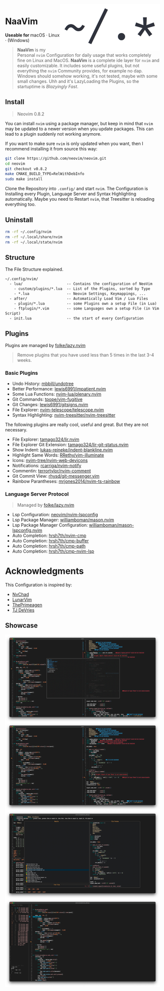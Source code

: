 <img height="150" src="https://raw.githubusercontent.com/RaphaeleL/nvim/main/assets/logo.png" align="right" alt="Logo">

# NaaVim

<b>Useable for </b>
macOS · Linux · (Windows)

> **NaaVim** is my Personal `nvim` Configuration for daily usage that works completely fine on Linux and MacOS. **NaaVim** is a complete ide layer for `nvim` and easily customizable. It includes some useful plugins, but not everything the `nvim` Community provides, for example no dap. Windows should somehow working, it's not tested, maybe with some small changes. Uhh and it's LazyLoading the Plugins, so the startuptime is *Blazyingly Fast*.

## Install

> Neovim 0.8.2

You can install `nvim` using a package manager, but keep in mind that `nvim` may be updated to a newer version when you update packages. This can lead to a plugin suddenly not working anymore.

If you want to make sure `nvim` is only updated when you want, then I recommend installing it from source this way:

```bash
git clone https://github.com/neovim/neovim.git
cd neovim
git checkout v0.8.2
make CMAKE_BUILD_TYPE=RelWithDebInfo
sudo make install
```

Clone the Repository into `.config/` and start `nvim`. The Configuration is Installing every Plugin, Language Server and Syntax Highlighting automatically. Maybe you need to Restart `nvim`, that Treesitter is reloading everything too.

## Uninstall 

```bash 
rm -rf ~/.config/nvim
rm -rf ~/.local/share/nvim
rm -rf ~/.local/state/nvim
```

## Structure

The File Structure explained.

```
~/.config/nvim/
  - lua/                    -- Contains the configuration of NeoVim
    - custom/plugins/*.lua  -- List of the Plugins, sorted by Type 
    - *.lua                 -- Neovim Settings, Keymappings, ... 
  - after/                  -- Automatically Load Vim / Lua Files
    - plugin/*.lua          -- some Plugins own a setup File (in Lua)
    - ftplugin/*.vim        -- some Languages own a setup File (in Vim Script)
  - init.lua                -- the start of every Configuration
```

## Plugins

Plugins are managed by [folke/lazy.nvim](https://github.com/folke/lazy.nvim)

> Remove plugins that you have used less than 5 times in the last 3-4 weeks.

### Basic Plugins

- Undo History: [mbbill/undotree](https://github.com/mbbill/undotree)
- Better Performance: [lewis6991/impatient.nvim](https://github.com/lewis6991/impatient.nvim)
- Some Lua Functions: [nvim-lua/plenary.nvim](https://github.com/nvim-lua/plenary.nvim)
- Git Commands: [tpope/vim-fugitive](https://github.com/tpope/vim-fugitive)
- Git Changes: [lewis6991/gitsigns.nvim](https://github.com/lewis6991/gitsigns.nvim)
- File Explorer: [nvim-telescope/telescope.nvim](https://github.com/nvim-telescope/telescope.nvim)
- Syntax Highlighting: [nvim-treesitter/nvim-treesitter](https://github.com/nvim-treesitter/nvim-treesitter)

The following plugins are really cool, useful and great. But they are not necessary.

- File Explorer: [tamago324/lir.nvim](https://github.com/tamago324/lir.nvim)
- File Explorer Git Extension: [tamago324/lir-git-status.nvim](https://github.com/tamago324/lir-git-status.nvim)
- Show Indent: [lukas-reineke/indent-blankline.nvim](https://github.com/lukas-reineke/indent-blankline.nvim)
- Highlight Same Words: [RRethy/vim-illuminate](https://github.com/RRethy/vim-illuminate)
- Icons: [nvim-tree/nvim-web-devicons](https://github.com/nvim-tree/nvim-web-devicons)
- Notifications: [rcarriga/nvim-notify](https://github.com/rcarriga/nvim-notify)
- Commentin: [terrortylor/nvim-comment](https://github.com/terrortylor/nvim-comment)
- Git Commit View: [rhysd/git-messenger.vim](https://github.com/rhysd/git-messenger.vim)
- Rainbow Parantheses: [mrjones2014/nvim-ts-rainbow](https://github.com/mrjones2014/nvim-ts-rainbow)

### Language Server Protocol

> Managed by [folke/lazy.nvim](https://github.com/folke/lazy.nvim)

- Lsp Configuration: [neovim/nvim-lspconfig](https://github.com/neovim/nvim-lspconfig)
- Lsp Package Manager: [williamboman/mason.nvim](https://github.com/williamboman/mason.nvim)
- Lsp Package Manager Configuration: [williamboman/mason-lspconfig.nvim](https://github.com/williamboman/mason-lspconfig.nvim)
- Auto Completion: [hrsh7th/nvim-cmp](https://github.com/hrsh7th/nvim-cmp)
- Auto Completion: [hrsh7th/cmp-buffer](https://github.com/hrsh7th/cmp-buffer)
- Auto Completion: [hrsh7th/cmp-path](https://github.com/hrsh7th/cmp-path)
- Auto Completion: [hrsh7th/cmp-nvim-lsp](https://github.com/hrsh7th/cmp-nvim-lsp)

# Acknowledgments

This Configuration is inspired by:

- [NvChad](https://github.com/NvChad)
- [LunarVim](https://github.com/LunarVim)
- [ThePrimeagen](https://github.com/ThePrimeagen)
- [TJ DeVries](https://github.com/tjdevries)

## Showcase

<img src="./assets/demo/Demo-1.png" align="center" alt="Demo-1">
<img src="./assets/demo/Demo-2.png" align="center" alt="Demo-2">
<img src="./assets/demo/Demo-3.png" align="center" alt="Demo-3">
<img src="./assets/demo/Demo-4.png" align="center" alt="Demo-4">
